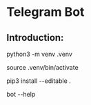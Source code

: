 # Telegram Bot

## Introduction:

python3 -m venv .venv

source .venv/bin/activate

pip3 install --editable .

bot --help



